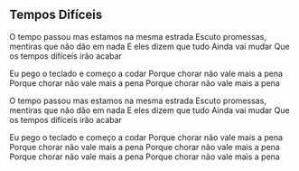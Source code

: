 Tempos Difíceis
---------------

O tempo passou mas estamos na mesma estrada
Escuto promessas, mentiras que não dão em nada
E eles dizem que tudo
Ainda vai mudar
Que os tempos difíceis irão acabar

Eu pego o teclado e começo a codar
Porque chorar não vale mais a pena
Porque chorar não vale mais a pena
Porque chorar não vale mais a pena

O tempo passou mas estamos na mesma estrada
Escuto promessas, mentiras que não dão em nada
E eles dizem que tudo
Ainda vai mudar
Que os tempos difíceis irão acabar

Eu pego o teclado e começo a codar
Porque chorar não vale mais a pena
Porque chorar não vale mais a pena
Porque chorar não vale mais a pena
Porque chorar não vale mais a pena
Porque chorar não vale mais a pena
